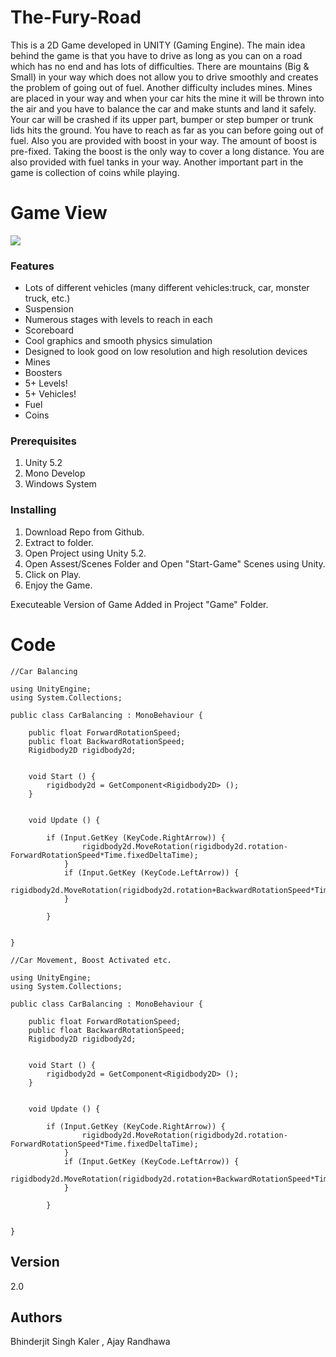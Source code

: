 # The-Fury-Road
This is a 2D Game developed in UNITY (Gaming Engine). The main idea behind the game is that you have to drive as long as you can on a road which has no end and has lots of difficulties. There are mountains (Big &amp; Small) in your way which does not allow you to drive smoothly and creates the problem of going out of fuel. Another difficulty includes mines. Mines are placed in your way and when your car hits the mine it will be thrown into the air and you have to balance the car and make stunts and land it safely. Your car will be crashed if its upper part, bumper or step bumper or trunk lids hits the ground. You have to reach as far as you can before going out of fuel. Also you are provided with boost in your way.  The amount of boost is pre-fixed. Taking the boost is the only way to cover a long distance. You are also provided with fuel tanks in your way. Another important part in the game is collection of coins while playing.

# Game View

<img src="Screenshot.gif" >

### Features

- Lots of different vehicles (many different vehicles:truck, car, monster truck, etc.)
- Suspension
- Numerous stages with levels to reach in each
- Scoreboard
- Cool graphics and smooth physics simulation
- Designed to look good on low resolution and high resolution devices
- Mines
- Boosters
- 5+ Levels!
- 5+ Vehicles!
- Fuel
- Coins

### Prerequisites

1. Unity 5.2
2. Mono Develop
3. Windows System

### Installing

1. Download Repo from Github.
2. Extract to folder.
3. Open Project using Unity 5.2.
4. Open Assest/Scenes Folder and Open "Start-Game" Scenes using Unity.
5. Click on Play.
6. Enjoy the Game.

Executeable Version of Game Added in Project "Game" Folder.

# Code

```
//Car Balancing

using UnityEngine;
using System.Collections;

public class CarBalancing : MonoBehaviour {

	public float ForwardRotationSpeed;
	public float BackwardRotationSpeed;
	Rigidbody2D rigidbody2d;


	void Start () {
		rigidbody2d = GetComponent<Rigidbody2D> ();
	}


	void Update () {

		if (Input.GetKey (KeyCode.RightArrow)) {
				rigidbody2d.MoveRotation(rigidbody2d.rotation-ForwardRotationSpeed*Time.fixedDeltaTime);
			}
			if (Input.GetKey (KeyCode.LeftArrow)) {
				rigidbody2d.MoveRotation(rigidbody2d.rotation+BackwardRotationSpeed*Time.fixedDeltaTime);
			}
			
		}

		
}

```

```
//Car Movement, Boost Activated etc.

using UnityEngine;
using System.Collections;

public class CarBalancing : MonoBehaviour {

	public float ForwardRotationSpeed;
	public float BackwardRotationSpeed;
	Rigidbody2D rigidbody2d;


	void Start () {
		rigidbody2d = GetComponent<Rigidbody2D> ();
	}


	void Update () {

		if (Input.GetKey (KeyCode.RightArrow)) {
				rigidbody2d.MoveRotation(rigidbody2d.rotation-ForwardRotationSpeed*Time.fixedDeltaTime);
			}
			if (Input.GetKey (KeyCode.LeftArrow)) {
				rigidbody2d.MoveRotation(rigidbody2d.rotation+BackwardRotationSpeed*Time.fixedDeltaTime);
			}
			
		}

		
}

```

## Version

2.0

## Authors

Bhinderjit Singh Kaler 
,
Ajay Randhawa 

